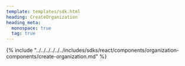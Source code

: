 ```yaml
---
template: templates/sdk.html
heading: CreateOrganization
heading_meta:
  monospace: true
  tag: true
---
```

{% include "../../../../../../includes/sdks/react/components/organization-components/create-organization.md" %}
